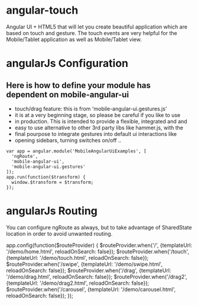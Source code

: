 # angular-touch

Angular UI + HTML5  that will let you create beautiful application which are based on touch and gesture.
The touch events are very helpful for the Mobile/Tablet application as well as Mobile/Tablet view.


# angularJs Configuration

## Here is how to define your module has dependent on mobile-angular-ui

* touch/drag feature: this is from 'mobile-angular-ui.gestures.js'
* it is at a very beginning stage, so please be careful if you like to use
* in production. This is intended to provide a flexible, integrated and and 
* easy to use alternative to other 3rd party libs like hammer.js, with the
* final pourpose to integrate gestures into default ui interactions like 
* opening sidebars, turning switches on/off ..
  

```
var app = angular.module('MobileAngularUiExamples', [
  'ngRoute',
  'mobile-angular-ui',
  'mobile-angular-ui.gestures'
]);
app.run(function($transform) {
  window.$transform = $transform;
});

```

# angularJs Routing
 
 You can configure ngRoute as always, but to take advantage of SharedState location
 in order to avoid unwanted routing.

app.config(function($routeProvider) {
  $routeProvider.when('/',              {templateUrl: '/demo/home.html', reloadOnSearch: false});
  $routeProvider.when('/touch',         {templateUrl: '/demo/touch.html', reloadOnSearch: false});
  $routeProvider.when('/swipe',         {templateUrl: '/demo/swipe.html', reloadOnSearch: false});
  $routeProvider.when('/drag',          {templateUrl: '/demo/drag.html', reloadOnSearch: false});
  $routeProvider.when('/drag2',         {templateUrl: '/demo/drag2.html', reloadOnSearch: false});
  $routeProvider.when('/carousel',      {templateUrl: '/demo/carousel.html', reloadOnSearch: false});
});

